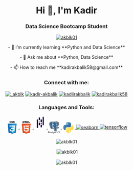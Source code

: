 <h1 align="center">Hi 👋, I'm Kadir</h1>
<h3 align="center">Data Science Bootcamp Student</h3>

<p align="center"> <a href="https://github.com/ryo-ma/github-profile-trophy"><img src="https://github-profile-trophy.vercel.app/?username=akblk01" alt="akblk01" /></a> </p>

<p align="center">- 🌱 I’m currently learning **Python and Data Science**</p>

<p align="center">- 💬 Ask me about **Python, Data Science**</p>

<p align="center">- 📫 How to reach me **kadirakbalik58@gmail.com**</p>

<h3 align="center">Connect with me:</h3>
<p align="center">
<a href="https://twitter.com/_akblk" target="blank"><img align="center" src="https://raw.githubusercontent.com/rahuldkjain/github-profile-readme-generator/master/src/images/icons/Social/twitter.svg" alt="_akblk" height="30" width="40" /></a>
<a href="https://linkedin.com/in/kadir-akbalik" target="blank"><img align="center" src="https://raw.githubusercontent.com/rahuldkjain/github-profile-readme-generator/master/src/images/icons/Social/linked-in-alt.svg" alt="kadir-akbalik" height="30" width="40" /></a>
<a href="https://instagram.com/kadiirakbalik" target="blank"><img align="center" src="https://raw.githubusercontent.com/rahuldkjain/github-profile-readme-generator/master/src/images/icons/Social/instagram.svg" alt="kadiirakbalik" height="30" width="40" /></a>
<a href="https://www.hackerrank.com/kadirakbalik58" target="blank"><img align="center" src="https://raw.githubusercontent.com/rahuldkjain/github-profile-readme-generator/master/src/images/icons/Social/hackerrank.svg" alt="kadirakbalik58" height="30" width="40" /></a>
</p>

<h3 align="center">Languages and Tools:</h3>
<p align="center"> <a href="https://www.w3schools.com/css/" target="_blank" rel="noreferrer"> <img align = "center" src="https://raw.githubusercontent.com/devicons/devicon/master/icons/css3/css3-original-wordmark.svg" alt="css3" width="40" height="40"/> </a> <a href="https://www.w3.org/html/" target="_blank" rel="noreferrer"> <img align = "center" src="https://raw.githubusercontent.com/devicons/devicon/master/icons/html5/html5-original-wordmark.svg" alt="html5" width="40" height="40"/> </a> <a href="https://pandas.pydata.org/" target="_blank" rel="noreferrer"> <img src="https://raw.githubusercontent.com/devicons/devicon/2ae2a900d2f041da66e950e4d48052658d850630/icons/pandas/pandas-original.svg" alt="pandas" width="40" height="40"/> </a> <a href="https://www.postgresql.org" target="_blank" rel="noreferrer"> <img align = "center" src="https://raw.githubusercontent.com/devicons/devicon/master/icons/postgresql/postgresql-original-wordmark.svg" alt="postgresql" width="40" height="40"/> </a> <a href="https://www.python.org" target="_blank" rel="noreferrer"> <img align = "center" src="https://raw.githubusercontent.com/devicons/devicon/master/icons/python/python-original.svg" alt="python" width="40" height="40"/> </a> <a href="https://seaborn.pydata.org/" target="_blank" rel="noreferrer"> <img align = "center" src="https://seaborn.pydata.org/_images/logo-mark-lightbg.svg" alt="seaborn" width="40" height="40"/> </a> <a href="https://www.tensorflow.org" target="_blank" rel="noreferrer"> <img src="https://www.vectorlogo.zone/logos/tensorflow/tensorflow-icon.svg" alt="tensorflow" width="40" height="40"/> </a> </p>

<p align = "center"><img align="center" src="https://github-readme-stats.vercel.app/api/top-langs?username=akblk01&show_icons=true&locale=en&layout=compact" alt="akblk01" /></p>

<p align = "center">&nbsp;<img align="center" src="https://github-readme-stats.vercel.app/api?username=akblk01&show_icons=true&theme=tokyonight&locale=en" alt="akblk01" /></p>

<p align = "center"><img align="center" src="https://github-readme-streak-stats.herokuapp.com/?user=akblk01&theme=dark" alt="akblk01" /></p>
